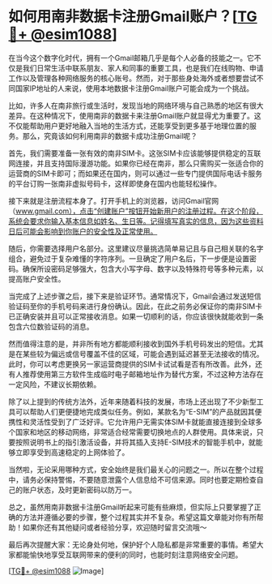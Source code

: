 # 如何用南非数据卡注册Gmail账户？[[TG💪+ @esim1088](https://t.me/s/esim1088)]

在当今这个数字化时代，拥有一个Gmail邮箱几乎是每个人必备的技能之一。它不仅是我们日常生活中联系朋友、家人和同事的重要工具，也是我们在线购物、申请工作以及管理各种网络服务的核心账号。然而，对于那些身处海外或者想要尝试不同国家IP地址的人来说，使用本地数据卡注册Gmail账户可能会成为一个挑战。

比如，许多人在南非旅行或生活时，发现当地的网络环境与自己熟悉的地区有很大差异。在这种情况下，使用南非的数据卡来注册Gmail账户就显得尤为重要了。这不仅能帮助用户更好地融入当地的生活方式，还能享受到更多基于地理位置的服务。那么，究竟该如何利用南非的数据卡成功注册Gmail呢？

首先，我们需要准备一张有效的南非SIM卡。这张SIM卡应该能够提供稳定的互联网连接，并且支持国际漫游功能。如果你已经在南非，那么只需购买一张适合你的运营商的SIM卡即可；而如果还在国内，则可以通过一些专门提供国际电话卡服务的平台订购一张南非虚拟号码卡，这样即使身在国内也能轻松操作。

接下来就是注册流程本身了。打开手机上的浏览器，访问Gmail官网（www.gmail.com），点击“创建账户”按钮开始新用户的注册过程。在这个阶段，系统会要求你输入基本信息如姓名、生日等。记得填写真实的信息，因为这些资料日后可能会影响到你账户的安全性及正常使用。

随后，你需要选择用户名部分。这里建议尽量挑选简单易记且与自己相关联的名字组合，避免过于复杂难懂的字符序列。一旦确定了用户名后，下一步便是设置密码。确保所设密码足够强大，包含大小写字母、数字以及特殊符号等多种元素，以提高账户安全性。

当完成了上述步骤之后，接下来是验证环节。通常情况下，Gmail会通过发送短信验证码至你的手机号码来进行身份确认。因此，在此之前务必保证你的南非SIM卡已正确安装并且可以正常接收消息。如果一切顺利的话，你应该很快就能收到一条包含六位数验证码的消息。

然而值得注意的是，并非所有地方都能顺利接收到国外手机号码发出的短信。尤其是在某些较为偏远或信号覆盖不佳的区域，可能会遇到延迟甚至无法接收的情况。此时，你可以考虑更换另一家运营商提供的SIM卡试试看是否有所改善。此外，还有人推荐使用第三方软件生成临时电子邮箱地址作为替代方案，不过这种方法存在一定风险，不建议长期依赖。

除了以上提到的传统方法外，近年来随着科技的发展，市场上还出现了不少新型工具可以帮助人们更便捷地完成类似任务。例如，某款名为“E-SIM”的产品就因其便携性和灵活性受到了广泛好评。它允许用户无需实体SIM卡就能直接连接到全球多个国家和地区的移动网络，非常适合经常需要切换地点的人群使用。具体来说，只要按照说明书上的指引激活设备，并将其插入支持E-SIM技术的智能手机中，就能够立即享受到高速稳定的上网体验了。

当然啦，无论采用哪种方式，安全始终是我们最关心的问题之一。所以在整个过程中，请务必保持警惕，不要随意泄露个人信息给不可信来源。同时也要定期检查自己的账户状态，及时更新密码以防万一。

总之，虽然用南非数据卡注册Gmail听起来可能有些麻烦，但实际上只要掌握了正确的方法并遵循必要的步骤，整个过程其实并不复杂。希望这篇文章能对你有所帮助！如果你还有其他疑问或者经验分享，欢迎随时留言交流哦～

最后再次提醒大家：无论身处何地，保护好个人隐私都是非常重要的事情。希望大家都能愉快地享受互联网带来的便利的同时，也能时刻注意网络安全问题。

[[TG💪+ @esim1088](https://t.me/s/esim1088) ![Image](https://i.postimg.cc/4NQfJmqS/Snipaste-2025-05-13-00-14-12.png)]